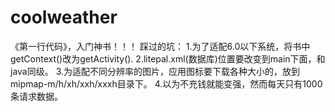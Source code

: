 # coolweather
《第一行代码》，入门神书！！！
踩过的坑：
1.为了适配6.0以下系统，将书中getContext()改为getActivity().
2.litepal.xml(数据库)位置要改变到main下面，和java同级。
3.为适配不同分辨率的图片，应用图标要下载各种大小的，放到mipmap-m/h/xh/xxh/xxxh目录下。
4.以为不充钱就能变强，然而每天只有1000条请求数据。
